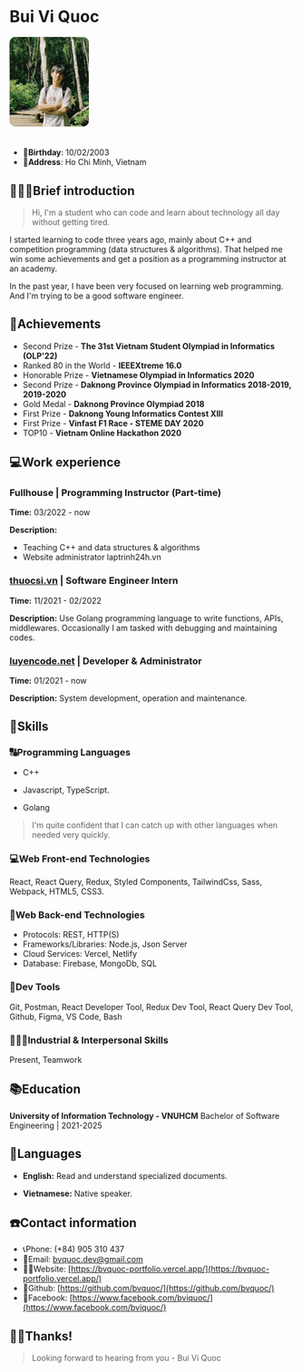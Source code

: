 # Bui Vi Quoc

<img src="./bvq.jpg" width="140" style='border-radius: 10px; margin-bottom: 20px;'/>

- 👶**Birthday**: 10/02/2003
- 🏰**Address**: Ho Chi Minh, Vietnam

## 🙋🏻‍♂️Brief introduction

> Hi, I'm a student who can code and learn about technology all day without getting tired.

I started learning to code three years ago, mainly about C++ and competition programming (data structures & algorithms). That helped me win some achievements and get a position as a programming instructor at an academy.

In the past year, I have been very focused on learning web programming. And I'm trying to be a good software engineer.

## 🥇Achievements

- Second Prize - **The 31st Vietnam Student Olympiad in Informatics (OLP'22)**
- Ranked 80 in the World - **IEEEXtreme 16.0**
- Honorable Prize - **Vietnamese Olympiad in Informatics 2020**
- Second Prize - **Daknong Province Olympiad in Informatics 2018-2019, 2019-2020**
- Gold Medal - **Daknong Province Olympiad 2018**
- First Prize - **Daknong Young Informatics Contest XIII**
- First Prize - **Vinfast F1 Race - STEME DAY 2020**
- TOP10 - **Vietnam Online Hackathon 2020**

## 💻Work experience

### **Fullhouse** | Programming Instructor (Part-time)

**Time:** 03/2022 - now

**Description:**

- Teaching C++ and data structures & algorithms
- Website administrator laptrinh24h.vn

### **[thuocsi.vn](https://thuocsi.vn)** | Software Engineer Intern

**Time:** 11/2021 - 02/2022

**Description:** Use Golang programming language to write functions, APIs, middlewares. Occasionally I am tasked with debugging and maintaining codes.

### **[luyencode.net](https://luyencode.net)** | Developer & Administrator

**Time:** 01/2021 - now

**Description:** System development, operation and maintenance.

## 🔧Skills

### 🔠Programming Languages

- C++

- Javascript, TypeScript.

- Golang

> I'm quite confident that I can catch up with other languages when needed very quickly.

### 💻Web Front-end Technologies

React, React Query, Redux, Styled Components, TailwindCss, Sass, Webpack, HTML5, CSS3.

### 🧮Web Back-end Technologies

- Protocols: REST, HTTP(S)
- Frameworks/Libraries: Node.js, Json Server
- Cloud Services: Vercel, Netlify
- Database: Firebase, MongoDb, SQL

### 🔨Dev Tools

Git, Postman, React Developer Tool, Redux Dev Tool, React Query Dev Tool, Github, Figma, VS Code, Bash

### 💁🏻‍♂️Industrial & Interpersonal Skills

Present, Teamwork

## 📚Education

**University of Information Technology - VNUHCM**
Bachelor of Software Engineering | 2021-2025

## 💋Languages

- **English:** Read and understand specialized documents.

- **Vietnamese:** Native speaker.

## ☎️Contact information

- 📞Phone: (+84) 905 310 437
- 📧Email: [bvquoc.dev@gmail.com](mailto:bvquoc.dev@gmail.com)
- ✍🏻Website: [https://bvquoc-portfolio.vercel.app/](https://bvquoc-portfolio.vercel.app/)
- 🔗Github: [https://github.com/bvquoc/](https://github.com/bvquoc/)
- 🔗Facebook: [https://www.facebook.com/bviquoc/](https://www.facebook.com/bviquoc/)

## 🙏🏻Thanks!

> Looking forward to hearing from you - Bui Vi Quoc
